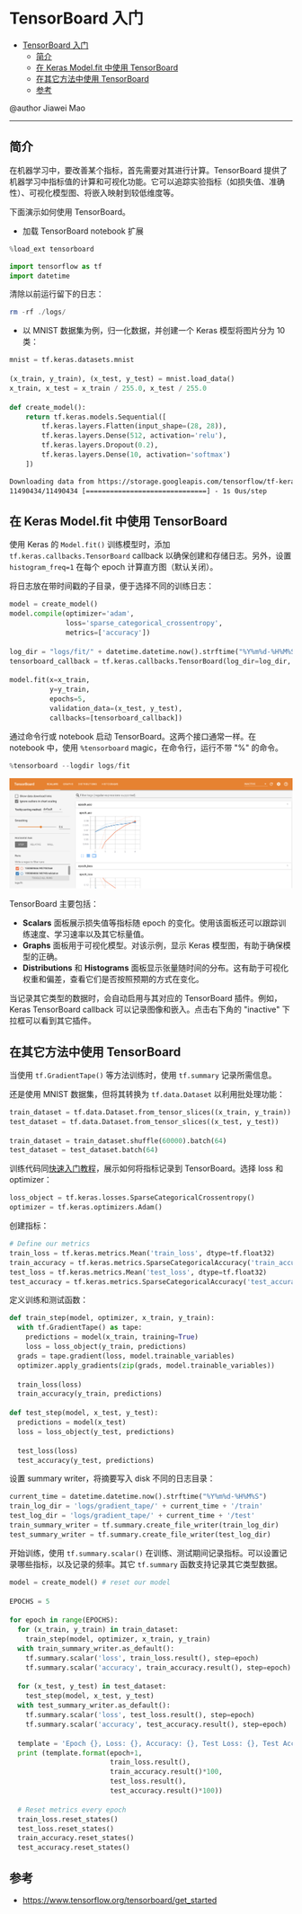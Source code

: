 # TensorBoard 入门

- [TensorBoard 入门](#tensorboard-入门)
  - [简介](#简介)
  - [在 Keras Model.fit 中使用 TensorBoard](#在-keras-modelfit-中使用-tensorboard)
  - [在其它方法中使用 TensorBoard](#在其它方法中使用-tensorboard)
  - [参考](#参考)

@author Jiawei Mao
***

## 简介

在机器学习中，要改善某个指标，首先需要对其进行计算。TensorBoard 提供了机器学习中指标值的计算和可视化功能。它可以追踪实验指标（如损失值、准确性）、可视化模型图、将嵌入映射到较低维度等。

下面演示如何使用 TensorBoard。

- 加载 TensorBoard notebook 扩展

```python
%load_ext tensorboard
```

```python
import tensorflow as tf
import datetime
```

清除以前运行留下的日志：

```powershell
rm -rf ./logs/
```

- 以 MNIST 数据集为例，归一化数据，并创建一个 Keras 模型将图片分为 10 类：

```python
mnist = tf.keras.datasets.mnist

(x_train, y_train), (x_test, y_test) = mnist.load_data()
x_train, x_test = x_train / 255.0, x_test / 255.0

def create_model():
    return tf.keras.models.Sequential([
        tf.keras.layers.Flatten(input_shape=(28, 28)),
        tf.keras.layers.Dense(512, activation='relu'),
        tf.keras.layers.Dropout(0.2),
        tf.keras.layers.Dense(10, activation='softmax')
    ])
```

```txt
Downloading data from https://storage.googleapis.com/tensorflow/tf-keras-datasets/mnist.npz
11490434/11490434 [==============================] - 1s 0us/step
```

## 在 Keras Model.fit 中使用 TensorBoard

使用 Keras 的 `Model.fit()` 训练模型时，添加 `tf.keras.callbacks.TensorBoard` callback 以确保创建和存储日志。另外，设置 `histogram_freq=1` 在每个 epoch 计算直方图（默认关闭）。

将日志放在带时间戳的子目录，便于选择不同的训练日志：

```python
model = create_model()
model.compile(optimizer='adam',
              loss='sparse_categorical_crossentropy',
              metrics=['accuracy'])

log_dir = "logs/fit/" + datetime.datetime.now().strftime("%Y%m%d-%H%M%S")
tensorboard_callback = tf.keras.callbacks.TensorBoard(log_dir=log_dir, histogram_freq=1)

model.fit(x=x_train,
          y=y_train,
          epochs=5,
          validation_data=(x_test, y_test),
          callbacks=[tensorboard_callback])
```

通过命令行或 notebook 启动 TensorBoard。这两个接口通常一样。在 notebook 中，使用 `%tensorboard` magic，在命令行，运行不带 "%" 的命令。

```python
%tensorboard --logdir logs/fit
```

![](images/2022-06-16-13-30-14.png)

TensorBoard 主要包括：

- **Scalars** 面板展示损失值等指标随 epoch 的变化。使用该面板还可以跟踪训练速度、学习速率以及其它标量值。
- **Graphs** 面板用于可视化模型。对该示例，显示 Keras 模型图，有助于确保模型的正确。
- **Distributions** 和 **Histograms** 面板显示张量随时间的分布。这有助于可视化权重和偏差，查看它们是否按照预期的方式在变化。

当记录其它类型的数据时，会自动启用与其对应的 TensorBoard 插件。例如，Keras TensorBoard callback 可以记录图像和嵌入。点击右下角的 "inactive" 下拉框可以看到其它插件。

## 在其它方法中使用 TensorBoard

当使用 `tf.GradientTape()` 等方法训练时，使用 `tf.summary` 记录所需信息。

还是使用 MNIST 数据集，但将其转换为 `tf.data.Dataset` 以利用批处理功能：

```python
train_dataset = tf.data.Dataset.from_tensor_slices((x_train, y_train))
test_dataset = tf.data.Dataset.from_tensor_slices((x_test, y_test))

train_dataset = train_dataset.shuffle(60000).batch(64)
test_dataset = test_dataset.batch(64)
```

训练代码同[快速入门教程](https://www.tensorflow.org/tutorials/quickstart/advanced)，展示如何将指标记录到 TensorBoard。选择 loss 和 optimizer：

```python
loss_object = tf.keras.losses.SparseCategoricalCrossentropy()
optimizer = tf.keras.optimizers.Adam()
```

创建指标：

```python
# Define our metrics
train_loss = tf.keras.metrics.Mean('train_loss', dtype=tf.float32)
train_accuracy = tf.keras.metrics.SparseCategoricalAccuracy('train_accuracy')
test_loss = tf.keras.metrics.Mean('test_loss', dtype=tf.float32)
test_accuracy = tf.keras.metrics.SparseCategoricalAccuracy('test_accuracy')
```

定义训练和测试函数：

```python
def train_step(model, optimizer, x_train, y_train):
  with tf.GradientTape() as tape:
    predictions = model(x_train, training=True)
    loss = loss_object(y_train, predictions)
  grads = tape.gradient(loss, model.trainable_variables)
  optimizer.apply_gradients(zip(grads, model.trainable_variables))

  train_loss(loss)
  train_accuracy(y_train, predictions)

def test_step(model, x_test, y_test):
  predictions = model(x_test)
  loss = loss_object(y_test, predictions)

  test_loss(loss)
  test_accuracy(y_test, predictions)
```

设置 summary writer，将摘要写入 disk 不同的日志目录：

```python
current_time = datetime.datetime.now().strftime("%Y%m%d-%H%M%S")
train_log_dir = 'logs/gradient_tape/' + current_time + '/train'
test_log_dir = 'logs/gradient_tape/' + current_time + '/test'
train_summary_writer = tf.summary.create_file_writer(train_log_dir)
test_summary_writer = tf.summary.create_file_writer(test_log_dir)
```

开始训练，使用 `tf.summary.scalar()` 在训练、测试期间记录指标。可以设置记录哪些指标，以及记录的频率。其它 `tf.summary` 函数支持记录其它类型数据。

```python
model = create_model() # reset our model

EPOCHS = 5

for epoch in range(EPOCHS):
  for (x_train, y_train) in train_dataset:
    train_step(model, optimizer, x_train, y_train)
  with train_summary_writer.as_default():
    tf.summary.scalar('loss', train_loss.result(), step=epoch)
    tf.summary.scalar('accuracy', train_accuracy.result(), step=epoch)

  for (x_test, y_test) in test_dataset:
    test_step(model, x_test, y_test)
  with test_summary_writer.as_default():
    tf.summary.scalar('loss', test_loss.result(), step=epoch)
    tf.summary.scalar('accuracy', test_accuracy.result(), step=epoch)

  template = 'Epoch {}, Loss: {}, Accuracy: {}, Test Loss: {}, Test Accuracy: {}'
  print (template.format(epoch+1,
                         train_loss.result(), 
                         train_accuracy.result()*100,
                         test_loss.result(), 
                         test_accuracy.result()*100))

  # Reset metrics every epoch
  train_loss.reset_states()
  test_loss.reset_states()
  train_accuracy.reset_states()
  test_accuracy.reset_states()
```

## 参考

- https://www.tensorflow.org/tensorboard/get_started
